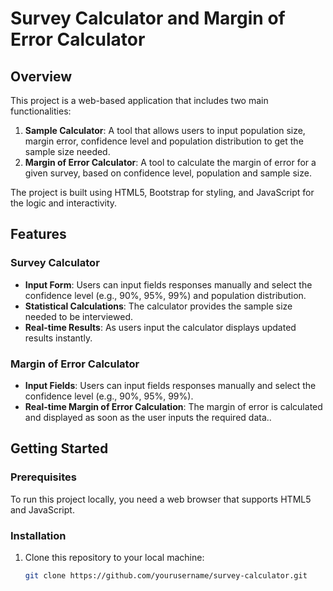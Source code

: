 # Survey Calculator and Margin of Error Calculator

## Overview

This project is a web-based application that includes two main functionalities:

1. **Sample Calculator**: A tool that allows users to input population size, margin error, confidence level and population distribution to get the sample size needed.
2. **Margin of Error Calculator**: A tool to calculate the margin of error for a given survey, based on confidence level, population and sample size.

The project is built using HTML5, Bootstrap for styling, and JavaScript for the logic and interactivity.

## Features

### Survey Calculator
- **Input Form**: Users can input fields responses manually and select the confidence level (e.g., 90%, 95%, 99%) and population distribution.
- **Statistical Calculations**: The calculator provides the sample size needed to be interviewed.
- **Real-time Results**: As users input the calculator displays updated results instantly.

### Margin of Error Calculator
- **Input Fields**: Users can input fields responses manually and select the confidence level (e.g., 90%, 95%, 99%).
- **Real-time Margin of Error Calculation**: The margin of error is calculated and displayed as soon as the user inputs the required data..

## Getting Started

### Prerequisites
To run this project locally, you need a web browser that supports HTML5 and JavaScript.

### Installation
1. Clone this repository to your local machine:
   ```bash
   git clone https://github.com/yourusername/survey-calculator.git
